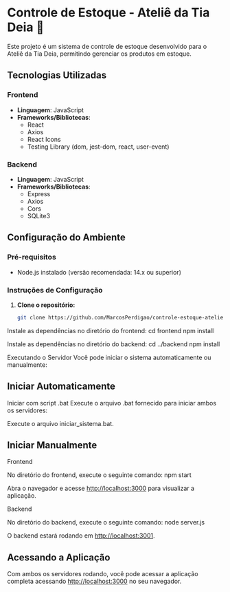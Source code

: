 # Controle de Estoque - Ateliê da Tia Deia 🧵

Este projeto é um sistema de controle de estoque desenvolvido para o Ateliê da Tia Deia, permitindo gerenciar os produtos em estoque.

## Tecnologias Utilizadas

### Frontend

- **Linguagem**: JavaScript
- **Frameworks/Bibliotecas**:
  - React
  - Axios
  - React Icons
  - Testing Library (dom, jest-dom, react, user-event)

### Backend

- **Linguagem**: JavaScript
- **Frameworks/Bibliotecas**:
  - Express
  - Axios
  - Cors
  - SQLite3

## Configuração do Ambiente

### Pré-requisitos

- Node.js instalado (versão recomendada: 14.x ou superior)

### Instruções de Configuração

1. **Clone o repositório:**

   ```bash
   git clone https://github.com/MarcosPerdigao/controle-estoque-atelie-da-tia-deia.git


Instale as dependências no diretório do frontend:
cd frontend
npm install

Instale as dependências no diretório do backend:
cd ../backend
npm install

Executando o Servidor
Você pode iniciar o sistema automaticamente ou manualmente:

## Iniciar Automaticamente

Iniciar com script .bat
Execute o arquivo .bat fornecido para iniciar ambos os servidores:

Execute o arquivo iniciar_sistema.bat.

## Iniciar Manualmente

Frontend

No diretório do frontend, execute o seguinte comando:
npm start

Abra o navegador e acesse <http://localhost:3000> para visualizar a aplicação.

Backend

No diretório do backend, execute o seguinte comando:
node server.js

O backend estará rodando em <http://localhost:3001>.

## Acessando a Aplicação

Com ambos os servidores rodando, você pode acessar a aplicação completa acessando <http://localhost:3000> no seu navegador.
